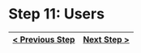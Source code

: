 # Step 11: Users

[//]: # (head-end)




[//]: # (foot-start)

[{]: <helper> (navStep)

| [< Previous Step](https://github.com/Urigo/WhatsApp-Clone-Client-React/tree/master@0.2.0/.tortilla/manuals/views/step10.md) | [Next Step >](https://github.com/Urigo/WhatsApp-Clone-Client-React/tree/master@0.2.0/.tortilla/manuals/views/step12.md) |
|:--------------------------------|--------------------------------:|

[}]: #
